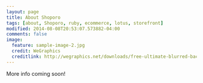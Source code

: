 ```yaml
---
layout: page
title: About Shoporo
tags: [about, Shoporo, ruby, ecommerce, lotus, storefront]
modified: 2014-08-08T20:53:07.573882-04:00
comments: false
image:
  feature: sample-image-2.jpg
  credit: WeGraphics
  creditlink: http://wegraphics.net/downloads/free-ultimate-blurred-background-pack/
---
```


More info coming soon!
